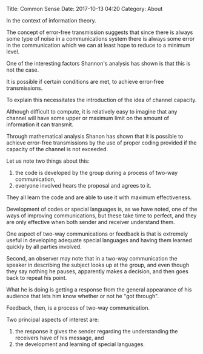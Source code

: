 Title: Common Sense
Date: 2017-10-13 04:20
Category: About

In the context of information theory.

The concept of error-free transmission suggests that since there is always some type of noise in a communications system there is always some error in the communication which we can at least hope to reduce to a minimum level.

One of the interesting factors Shannon's analysis has shown is that this is not the case.

It is possible if certain conditions are met, to achieve error-free transmissions.

To explain this necessitates the introduction of the idea of channel capacity.

Although difficult to compute, it is relatively easy to imagine that any channel will have some upper or maximum limit on the amount of information it can transmit.

Through mathematical analysis Shanon has shown that it is possible to achieve error-free transmissions by the use of proper coding provided if the capacity of the channel is not exceeded.

Let us note two things about this:

1. the code is developed by the group during a process of two-way communication,  
2. everyone involved hears the proposal and agrees to it.

They all learn the code and are able to use it with maximum effectiveness.

Development of codes or special languages is, as we have noted, one of the ways of improving communications, but these take time to perfect, and they are only effective when both sender and receiver understand them.

One aspect of two-way communications or feedback is that is extremely useful in developing adequate special languages and having them learned quickly by all parties involved.

Second, an observer may note that in a two-way communication the speaker in describing the subject looks up at the group, and even though they say nothing he pauses, apparently makes a decision, and then goes back to repeat his point.

What he is doing is getting a response from the general appearance of his audience that lets him know whether or not he "got through".

Feedback, then, is a process of two-way communication.

Two principal aspects of interest are:

1. the response it gives the sender regarding the understanding the receivers have of his message, and
2. the development and learning of special languages.
